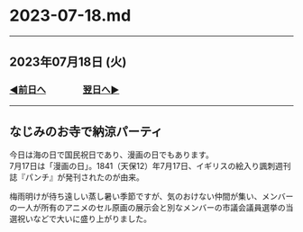 # 2023-07-18.md

---

## 2023年07月18日 (火)

### [◀️前日へ](https://github.com/yuasys/chatty-journal/blob/main/2023/07/2023-07-17.md)&emsp;&emsp;&emsp;&emsp;[翌日へ▶️](https://github.com/yuasys/chatty-journal/blob/main/2023/07/2023-07-19.md)

---

## なじみのお寺で納涼パーティ

今日は海の日で国民祝日であり、漫画の日でもあります。  
7月17日は「漫画の日」。1841（天保12）年7月17日、イギリスの絵入り諷刺週刊誌『パンチ』が発刊されたのが由来。  

梅雨明けが待ち遠しい蒸し暑い季節ですが、気のおけない仲間が集い、メンバーの一人が所有のアニメのセル原画の展示会と別なメンバーの市議会議員選挙の当選祝いなどで大いに盛り上がりました。
